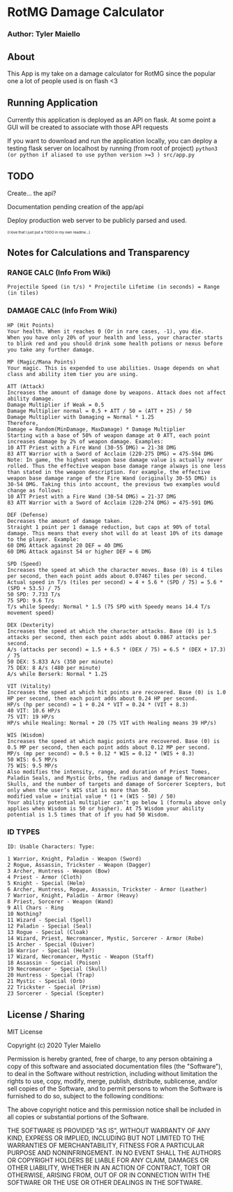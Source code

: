 # RotMG Damage Calculator

### Author: Tyler Maiello

## About

This App is my take on a damage calculator for RotMG since the popular one a lot of people used is on flash <3

## Running Application

Currently this application is deployed as an API on flask. At some point a GUI will be created to associate with those API requests

If you want to download and run the application locally, you can deploy a testing flask server on localhost by running (from root of project) `python3 (or python if aliased to use python version >=3 ) src/app.py`

## TODO

Create... the api?

Documentation pending creation of the app/api

Deploy production web server to be publicly parsed and used.

<sup><sub><sub>(I love that I just put a TODO in my own readme...)</sub></sub></sup>

## Notes for Calculations and Transparency


### RANGE CALC (Info From Wiki)

```
Projectile Speed (in t/s) * Projectile Lifetime (in seconds) = Range (in tiles)
```


### DAMAGE CALC (Info From Wiki)
```
HP (Hit Points)
Your health. When it reaches 0 (Or in rare cases, -1), you die.
When you have only 20% of your health and less, your character starts to blink red and you should drink some health potions or nexus before you take any further damage.

MP (Magic/Mana Points)
Your magic. This is expended to use abilities. Usage depends on what class and ability item tier you are using.

ATT (Attack)
Increases the amount of damage done by weapons. Attack does not affect ability damage.
Damage Multiplier if Weak = 0.5
Damage Multiplier normal = 0.5 + ATT / 50 = (ATT + 25) / 50
Damage Multiplier with Damaging = Normal * 1.25
Therefore,
Damage = Random(MinDamage, MaxDamage) * Damage Multiplier
Starting with a base of 50% of weapon damage at 0 ATT, each point increases damage by 2% of weapon damage. Examples:
10 ATT Priest with a Fire Wand (30-55 DMG) = 21-38 DMG
83 ATT Warrior with a Sword of Acclaim (220-275 DMG) = 475-594 DMG
Note: In game, the highest weapon base damage value is actually never rolled. Thus the effective weapon base damage range always is one less than stated in the weapon description. For example, the effective weapon base damage range of the Fire Wand (originally 30-55 DMG) is 30-54 DMG. Taking this into account, the previous two examples would change as follows:
10 ATT Priest with a Fire Wand (30-54 DMG) = 21-37 DMG
83 ATT Warrior with a Sword of Acclaim (220-274 DMG) = 475-591 DMG

DEF (Defense)
Decreases the amount of damage taken.
Straight 1 point per 1 damage reduction, but caps at 90% of total damage. This means that every shot will do at least 10% of its damage to the player. Example:
60 DMG Attack against 20 DEF = 40 DMG
60 DMG Attack against 54 or higher DEF = 6 DMG

SPD (Speed)
Increases the speed at which the character moves. Base (0) is 4 tiles per second, then each point adds about 0.07467 tiles per second.
Actual speed in T/s (tiles per second) = 4 + 5.6 * (SPD / 75) = 5.6 * (SPD + 53.5) / 75
50 SPD: 7.733 T/s
75 SPD: 9.6 T/s
T/s while Speedy: Normal * 1.5 (75 SPD with Speedy means 14.4 T/s movement speed)

DEX (Dexterity)
Increases the speed at which the character attacks. Base (0) is 1.5 attacks per second, then each point adds about 0.0867 attacks per second.
A/s (attacks per second) = 1.5 + 6.5 * (DEX / 75) = 6.5 * (DEX + 17.3) / 75
50 DEX: 5.833 A/s (350 per minute)
75 DEX: 8 A/s (480 per minute)
A/s while Berserk: Normal * 1.25 

VIT (Vitality)
Increases the speed at which hit points are recovered. Base (0) is 1.0 HP per second, then each point adds about 0.24 HP per second.
HP/s (hp per second) = 1 + 0.24 * VIT = 0.24 * (VIT + 8.3)
40 VIT: 10.6 HP/s
75 VIT: 19 HP/s
HP/s while Healing: Normal + 20 (75 VIT with Healing means 39 HP/s)

WIS (Wisdom)
Increases the speed at which magic points are recovered. Base (0) is 0.5 MP per second, then each point adds about 0.12 MP per second.
MP/s (mp per second) = 0.5 + 0.12 * WIS = 0.12 * (WIS + 8.3)
50 WIS: 6.5 MP/s
75 WIS: 9.5 MP/s
Also modifies the intensity, range, and duration of Priest Tomes, Paladin Seals, and Mystic Orbs, the radius and damage of Necromancer Skulls, and the number of targets and damage of Sorcerer Scepters, but only when the user’s WIS stat is more than 50.
modified value = initial value * (1 + (WIS - 50) / 50)
Your ability potential multiplier can’t go below 1 (formula above only applies when Wisdom is 50 or higher). At 75 Wisdom your ability potential is 1.5 times that of if you had 50 Wisdom.
```

### ID TYPES
```
ID: Usable Characters: Type:

1 Warrior, Knight, Paladin - Weapon (Sword)
2 Rogue, Assassin, Trickster - Weapon (Dagger)
3 Archer, Huntress - Weapon (Bow)
4 Priest - Armor (Cloth)
5 Knight - Special (Helm)
6 Archer, Huntress, Rogue, Assassin, Trickster - Armor (Leather)
7 Warrior, Knight, Paladin - Armor (Heavy)
8 Priest, Sorcerer - Weapon (Wand)
9 All Chars - Ring
10 Nothing?
11 Wizard - Special (Spell)
12 Paladin - Special (Seal)
13 Rogue - Special (Cloak)
14 Wizard, Priest, Necromancer, Mystic, Sorcerer - Armor (Robe)
15 Archer - Special (Quiver)
16 Warrior - Special (Helm?)
17 Wizard, Necromancer, Mystic - Weapon (Staff)
18 Assassin - Special (Poison)
19 Necromancer - Special (Skull)
20 Huntress - Special (Trap)
21 Mystic - Special (Orb)
22 Trickster - Special (Prism)
23 Sorcerer - Special (Scepter)
```

## License / Sharing
MIT License

Copyright (c) 2020 Tyler Maiello

Permission is hereby granted, free of charge, to any person obtaining a copy
of this software and associated documentation files (the "Software"), to deal
in the Software without restriction, including without limitation the rights
to use, copy, modify, merge, publish, distribute, sublicense, and/or sell
copies of the Software, and to permit persons to whom the Software is
furnished to do so, subject to the following conditions:

The above copyright notice and this permission notice shall be included in all
copies or substantial portions of the Software.

THE SOFTWARE IS PROVIDED "AS IS", WITHOUT WARRANTY OF ANY KIND, EXPRESS OR
IMPLIED, INCLUDING BUT NOT LIMITED TO THE WARRANTIES OF MERCHANTABILITY,
FITNESS FOR A PARTICULAR PURPOSE AND NONINFRINGEMENT. IN NO EVENT SHALL THE
AUTHORS OR COPYRIGHT HOLDERS BE LIABLE FOR ANY CLAIM, DAMAGES OR OTHER
LIABILITY, WHETHER IN AN ACTION OF CONTRACT, TORT OR OTHERWISE, ARISING FROM,
OUT OF OR IN CONNECTION WITH THE SOFTWARE OR THE USE OR OTHER DEALINGS IN THE
SOFTWARE.